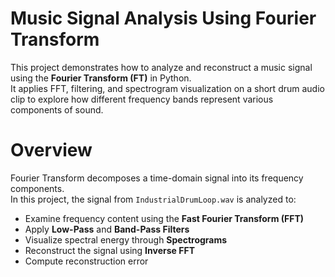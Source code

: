 # Music Signal Analysis Using Fourier Transform

This project demonstrates how to analyze and reconstruct a music signal using the **Fourier Transform (FT)** in Python.  
It applies FFT, filtering, and spectrogram visualization on a short drum audio clip to explore how different frequency bands represent various components of sound.

# Overview

Fourier Transform decomposes a time-domain signal into its frequency components.  
In this project, the signal from `IndustrialDrumLoop.wav` is analyzed to:

- Examine frequency content using the **Fast Fourier Transform (FFT)**
- Apply **Low-Pass** and **Band-Pass Filters**
- Visualize spectral energy through **Spectrograms**
- Reconstruct the signal using **Inverse FFT**
- Compute reconstruction error
